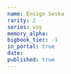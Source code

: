 ```yaml
---
name: Ensign Seska
rarity: 2
series: voy
memory_alpha:
bigbook_tier: -1
in_portal: true
date:
published: true
---
```



